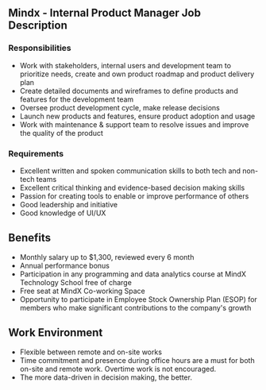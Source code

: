 
## Mindx - Internal Product Manager Job Description

### Responsibilities
- Work with stakeholders, internal users and development team to prioritize needs, create and own product roadmap and product delivery plan
- Create detailed documents and wireframes to define products and features for the development team
- Oversee product development cycle, make release decisions
- Launch new products and features, ensure product adoption and usage
- Work with maintenance & support team to resolve issues and  improve the quality of the product

### Requirements
- Excellent written and spoken communication skills to both tech and non-tech teams
- Excellent critical thinking and evidence-based decision making skills
- Passion for creating tools to enable or improve performance of others
- Good leadership and initiative
- Good knowledge of UI/UX 

## Benefits
- Monthly salary up to $1,300, reviewed every 6 month
- Annual performance bonus
- Participation in any programming and data analytics course at MindX Technology School free of charge
- Free seat at MindX Co-working Space
- Opportunity to participate in Employee Stock Ownership Plan (ESOP) for members who make significant contributions to the company's growth

## Work Environment
- Flexible between remote and on-site works
- Time commitment and presence during office hours are a must for both on-site and remote work. Overtime work is not encouraged.
- The more data-driven in decision making, the better.
